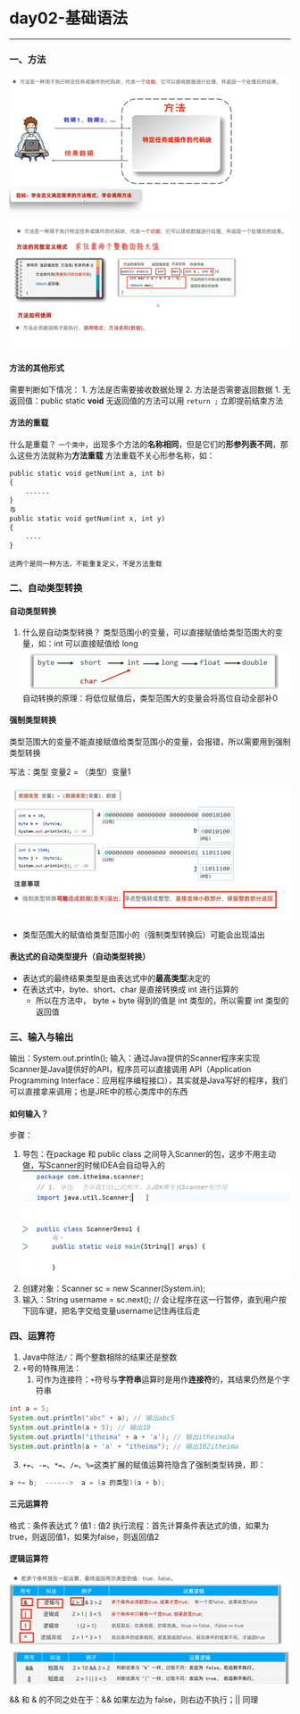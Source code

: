 # day02-基础语法

---

### 一、方法

![](assets/Pasted%20image%2020250527164212.png)

![](assets/Pasted%20image%2020250527164335.png)
#### 方法的其他形式

需要判断如下情况：
	1. 方法是否需要接收数据处理
	2. 方法是否需要返回数据
		1. 无返回值：public static **void**
			无返回值的方法可以用 `return ;` 立即提前结束方法
#### 方法的重载

什么是重载？
	`一个类中`，出现多个方法的**名称相同**，但是它们的**形参列表不同**，那么这些方法就称为**方法重载**
方法重载不关心形参名称，如：
```
public static void getNum(int a, int b)
{
	......
}
与
public static void getNum(int x, int y)
{
	....
}

这两个是同一种方法，不能重复定义，不是方法重载
```

### 二、自动类型转换
#### 自动类型转换
1. 什么是自动类型转换？
	类型范围小的变量，可以直接赋值给类型范围大的变量，如：int 可以直接赋值给 long 
	![](assets/Pasted%20image%2020250527170353.png)
	自动转换的原理：将低位赋值后，类型范围大的变量会将高位自动全部补0
#### 强制类型转换

类型范围大的变量不能直接赋值给类型范围小的变量，会报错，所以需要用到强制类型转换

写法：类型  变量2 = （类型）变量1

![](assets/Pasted%20image%2020250527170947.png)
- 类型范围大的赋值给类型范围小的（强制类型转换后）可能会出现溢出

#### 表达式的自动类型提升（自动类型转换）

- 表达式的最终结果类型是由表达式中的**最高类型**决定的
- 在表达式中，byte、short、char 是直接转换成 int 进行运算的
	- 所以在方法中， byte + byte 得到的值是 int 类型的，所以需要 int 类型的返回值
### 三、输入与输出

输出：System.out.println();
输入：通过Java提供的Scanner程序来实现
	Scanner是Java提供好的API，程序员可以直接调用
	API（Application Programming Interface：应用程序编程接口），其实就是Java写好的程序，我们可以直接拿来调用；也是JRE中的核心类库中的东西

#### 如何输入？
步骤：
1. 导包：在package 和 public class 之间导入Scanner的包，这步不用主动做，写Scanner的时候IDEA会自动导入的
	![](assets/Pasted%20image%2020250528184736.png)
2. 创建对象：Scanner sc = new Scanner(System.in);
3. 输入：String username = sc.next(); 
	// 会让程序在这一行暂停，直到用户按下回车键，把名字交给变量username记住再往后走
### 四、运算符

1. Java中除法`/`：两个整数相除的结果还是整数
2. `+`号的特殊用法：
	1. 可作为连接符：`+`符号与**字符串**运算时是用作**连接符**的，其结果仍然是个字符串
```Java
int a = 5;
System.out.println("abc" + a); // 输出abc5
System.out.println(a + 5); // 输出10
System.out.println("itheima" + a + 'a'); // 输出itheima5a
System.out.println(a + 'a' + "itheima"); // 输出102itheima
```

3. `+=`、`-=`、`*=`、`/=`、`%=`这类扩展的赋值运算符隐含了强制类型转换，即：
```Java
a += b;  ------>  a = (a 的类型)(a + b);
```

#### 三元运算符

格式：条件表达式 ? 值1 : 值2
执行流程：首先计算条件表达式的值，如果为true，则返回值1，如果为false，则返回值2

#### 逻辑运算符

![](assets/Pasted%20image%2020250528190224.png)
![](assets/Pasted%20image%2020250528190429.png)

&& 和 & 的不同之处在于：&& 如果左边为 false，则右边不执行；|| 同理

